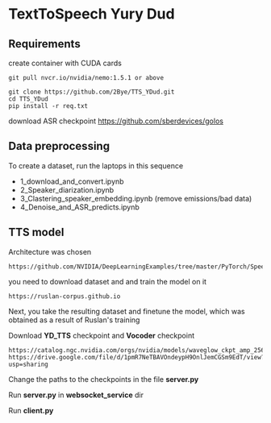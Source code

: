 # TextToSpeech Yury Dud

## Requirements
create container with CUDA cards
```
git pull nvcr.io/nvidia/nemo:1.5.1 or above
```
```
git clone https://github.com/2Bye/TTS_YDud.git
cd TTS_YDud
pip install -r req.txt
```

download ASR checkpoint https://github.com/sberdevices/golos

## Data preprocessing

To create a dataset, run the laptops in this sequence

* 1_download_and_convert.ipynb
* 2_Speaker_diarization.ipynb
* 3_Clastering_speaker_embedding.ipynb (remove emissions/bad data)
* 4_Denoise_and_ASR_predicts.ipynb

## TTS model
Architecture was chosen
```
https://github.com/NVIDIA/DeepLearningExamples/tree/master/PyTorch/SpeechSynthesis/FastPitch
```
you need to download dataset and and train the model on it
```
https://ruslan-corpus.github.io
```
Next, you take the resulting dataset and finetune the model, which was obtained as a result of Ruslan's training

Download **YD_TTS** checkpoint and **Vocoder** checkpoint
```
https://catalog.ngc.nvidia.com/orgs/nvidia/models/waveglow_ckpt_amp_256
https://drive.google.com/file/d/1pmR7NeTBAVOndeypH9OnlJemCGSm9EdT/view?usp=sharing
```

Change the paths to the checkpoints in the file **server.py**

Run **server.py** in **websocket_service** dir

Run **client.py**
